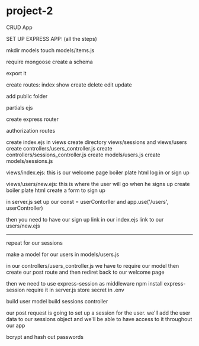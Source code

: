 # project-2
CRUD App

SET UP EXPRESS APP:
(all the steps)

mkdir models
touch models/items.js

require mongoose
create a schema

export it

create routes:
index
show
create
delete
edit
update

add public folder

partials ejs

create express router

authorization routes

create index.ejs in views
create directory views/sessions and views/users
create controllers/users_controller.js
create controllers/sessions_controller.js
create models/users.js
create models/sessions.js

views/index.ejs:
this is our welcome page
boiler plate html
log in
or
sign up

views/users/new.ejs:
this is where the user will go when he signs up
create boiler plate html
create a form to sign up

in server.js
set up our const = userContorller
and
app.use('/users', userController)

then you need to have our sign up link in our index.ejs link to our users/new.ejs

---

repeat for our sessions

make a model for our users in models/users.js

in our controllers/users_controller.js we have to require our model
then create our post route
and then rediret back to our welcome page

then we need to use express-session as middleware
npm install express-session
require it in server.js
store secret in .env

build user model
build sessions controller

our post request is going to set up a session for the user. we'll add the user data to our sessions object and we'll be able to have access to it throughout our app

bcrypt and hash out passwords
